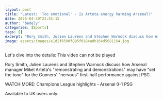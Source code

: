 ```yaml
---
layout: post
title: "Latest: 'Too emotional' - Is Arteta energy harming Arsenal?"
date: 2025-04-30T22:55:15
author: "badely"
categories: [Sports]
tags: []
excerpt: "Rory Smith, Julien Laurens and Stephen Warnock discuss how Arsenal manager Mikel Arteta's 'remonstrating and demonstrations' may have 'set the tone' f"
image: assets/images/e1d2f6500f895f0184adb164d5081164.jpg
---
```


Let's dive into the details: This video can not be played

Rory Smith, Julien Laurens and Stephen Warnock discuss how Arsenal manager Mikel Arteta's "remonstrating and demonstrations" may have "set the tone" for the Gunners' "nervous" first-half performance against PSG.

WATCH MORE: Champions League highlights - Arsenal 0-1 PSG

Available to UK users only.

